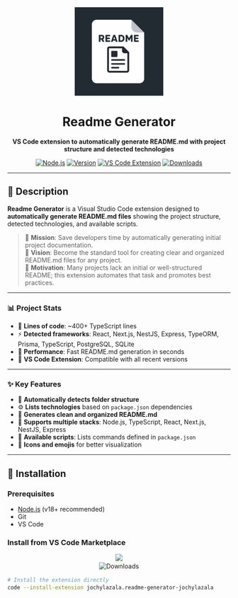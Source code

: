 <div align="center">
  <img src="images/icon.png" alt="Readme Generator Logo" width="200"/>
  
  # Readme Generator
  
  **VS Code extension to automatically generate README.md with project structure and detected technologies**
  
  [![Node.js](https://img.shields.io/badge/Node.js-339933?style=for-the-badge&logo=node.js&logoColor=white)](https://nodejs.org/)
  [![Version](https://img.shields.io/badge/Version-0.0.1-green.svg?style=for-the-badge)](https://github.com/jochylazala/readme.md-generator)
  [![VS Code Extension](https://img.shields.io/badge/VS%20Code-Extension-007ACC.svg?style=for-the-badge&logo=visual-studio-code)](https://marketplace.visualstudio.com/items?itemName=jochylazala.readme-generator-jochylazala)
  [![Downloads](https://img.shields.io/visual-studio-marketplace/d/jochylazala.readme-generator-jochylazala?style=for-the-badge)](https://marketplace.visualstudio.com/items?itemName=jochylazala.readme-generator-jochylazala)
</div>

---

## 📖 Description

**Readme Generator** is a Visual Studio Code extension designed to **automatically generate README.md files** showing the project structure, detected technologies, and available scripts.  

> 🎯 **Mission**: Save developers time by automatically generating initial project documentation.  
> 🚀 **Vision**: Become the standard tool for creating clear and organized README.md files for any project.  
> 🌱 **Motivation**: Many projects lack an initial or well-structured README; this extension automates that task and promotes best practices.

---

### 📊 Project Stats

- 📝 **Lines of code**: ~400+ TypeScript lines
- ⚡ **Detected frameworks**: React, Next.js, NestJS, Express, TypeORM, Prisma, TypeScript, PostgreSQL, SQLite
- 🚀 **Performance**: Fast README.md generation in seconds
- 🎨 **VS Code Extension**: Compatible with all recent versions

---

### ✨ Key Features

- 📂 **Automatically detects folder structure**
- ⚙️ **Lists technologies** based on `package.json` dependencies
- 📝 **Generates clean and organized README.md**
- 🚀 **Supports multiple stacks**: Node.js, TypeScript, React, Next.js, NestJS, Express
- 🔧 **Available scripts**: Lists commands defined in `package.json`
- 🎨 **Icons and emojis** for better visualization

---

## 🚀 Installation

### Prerequisites
- [Node.js](https://nodejs.org/) (v18+ recommended)
- Git
- VS Code

### Install from VS Code Marketplace

<div align="center">
  <a href="https://marketplace.visualstudio.com/items?itemName=jochylazala.readme-generator-jochylazala">
    <img src="https://img.shields.io/badge/Download-VS%20Code%20Extension-007ACC.svg?style=for-the-badge&logo=visual-studio-code"/>
  </a>
  <br>
  <img src="https://img.shields.io/visual-studio-marketplace/d/jochylazala.readme-generator-jochylazala?style=flat-square&label=Downloads" alt="Downloads"/>
</div>

```bash
# Install the extension directly
code --install-extension jochylazala.readme-generator-jochylazala
